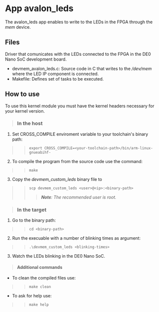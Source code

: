 # App avalon_leds

The avalon_leds app enables to write to the LEDs in the FPGA through the *mem* device.

## Files

Driver that comunicates with the LEDs connected to the FPGA in the DE0 Nano SoC development board.

* devmem_avalon_leds.c: Source code in C that writes to the */dev/mem* where the LED IP component is connected.
* Makefile: Defines set of tasks to be executed.

## How to use

To use this kernel module you must have the kernel headers necessary for your kernel version.

> ### In the host
1. Set CROSS_COMPILE enviroment variable to your toolchain's binary path:
> > `export CROSS_COMPILE=<your-toolchain-path>/bin/arm-linux-gnueabihf-`
2. To compile the program from the source code use the command:
> > `make`
3. Copy the *devmem_custom_leds* binary file to 
> > `scp devmem_custom_leds <user>@<ip>:<binary-path>`
> > > ***Note**: The recommended user is root.*

> ### In the target
1. Go to the binary path:
> > `cd <binary-path>`
2. Run the execuable with a number of blinking times as argument:
> > `.\devmem_custom_leds <blinking-times>`
3. Watch the LEDs blinking in the DE0 Nano SoC.

> #### Additional commands
* To clean the compiled files use:
> > `make clean`
* To ask for help use:
> > `make help`